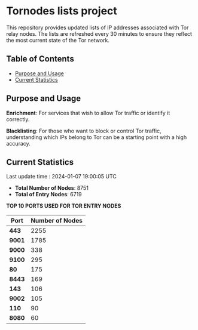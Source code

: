 # Tornodes lists project

This repository provides updated lists of IP addresses associated with Tor relay nodes. The lists are refreshed every 30 minutes to ensure they reflect the most current state of the Tor network.

## Table of Contents

- [Purpose and Usage](#purpose-and-usage)
- [Current Statistics](#current-statistics)


## Purpose and Usage

**Enrichment**: For services that wish to allow Tor traffic or identify it correctly.

**Blacklisting**: For those who want to block or control Tor traffic, understanding which IPs belong to Tor can be a starting point with a high accuracy.

## Current Statistics

Last update time : 2024-01-07 19:00:05 UTC

- **Total Number of Nodes**: 8751
- **Total of Entry Nodes**: 6719

**TOP 10 PORTS USED FOR TOR ENTRY NODES**

| **Port** | **Number of Nodes** |
|------|-----------------|
| **443**   | 2255  |
| **9001**   | 1785  |
| **9000**   | 338  |
| **9100**   | 295  |
| **80**   | 175  |
| **8443**   | 169  |
| **143**   | 106  |
| **9002**   | 105  |
| **110**   | 90  |
| **8080**   | 60  |

